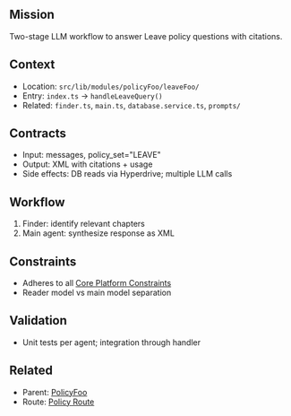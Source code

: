 
## Mission

Two-stage LLM workflow to answer Leave policy questions with citations.

## Context

- Location: `src/lib/modules/policyFoo/leaveFoo/`
- Entry: `index.ts` → `handleLeaveQuery()`
- Related: `finder.ts`, `main.ts`, `database.service.ts`, `prompts/`

## Contracts

- Input: messages, policy_set="LEAVE"
- Output: XML with citations + usage
- Side effects: DB reads via Hyperdrive; multiple LLM calls

## Workflow

1. Finder: identify relevant chapters
2. Main agent: synthesize response as XML

## Constraints

- Adheres to all [Core Platform Constraints](./core.md#platform-constraints)
- Reader model vs main model separation

## Validation

- Unit tests per agent; integration through handler

## Related

- Parent: [PolicyFoo](./module.policyFoo.md)
- Route: [Policy Route](./routes.md#policy-route)
